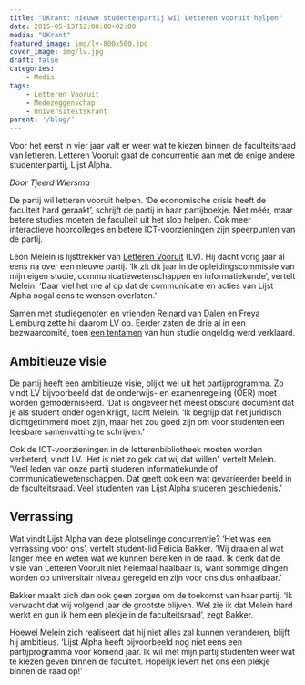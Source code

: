 ```yaml
---
title: "UKrant: nieuwe studentenpartij wil Letteren vooruit helpen"
date: 2015-05-13T12:00:00+02:00
media: "UKrant"
featured_image: img/lv-800x500.jpg
cover_image: img/lv.jpg
draft: false
categories: 
    - Media
tags:
    - Letteren Vooruit
    - Medezeggenschap
    - Universiteitskrant
parent: '/blog/'
---
```


Voor het eerst in vier jaar valt er weer wat te kiezen binnen de faculteitsraad van letteren. Letteren Vooruit gaat de concurrentie aan met de enige andere studentenpartij, Lijst Alpha.

_Door Tjeerd Wiersma_

De partij wil letteren vooruit helpen. ‘De economische crisis heeft de faculteit hard geraakt’, schrijft de partij in haar partijboekje. Niet méér, maar betere studies moeten de faculteit uit het slop helpen. Ook meer interactieve hoorcolleges en betere ICT-voorzieningen zijn speerpunten van de partij.

Léon Melein is lijsttrekker van [Letteren Vooruit](https://archief.ukrant.nl/nieuws/studenten-protesteren-tegen-ongeldig-tentamen) (LV). Hij dacht vorig jaar al eens na over een nieuwe partij. ‘Ik zit dit jaar in de opleidingscommissie van mijn eigen studie, communicatiewetenschappen en informatiekunde’, vertelt Melein. ‘Daar viel het me al op dat de communicatie en acties van Lijst Alpha nogal eens te wensen overlaten.’

Samen met studiegenoten en vrienden Reinard van Dalen en Freya Liemburg zette hij daarom LV op. Eerder zaten de drie al in een bezwaarcomité, toen [een tentamen](https://archief.ukrant.nl/nieuws/studenten-protesteren-tegen-ongeldig-tentamen) van hun studie ongeldig werd verklaard.

## Ambitieuze visie
De partij heeft een ambitieuze visie, blijkt wel uit het partijprogramma. Zo vindt LV bijvoorbeeld dat de onderwijs- en examenregeling (OER) moet worden gemoderniseerd. ‘Dat is ongeveer het meest obscure document dat je als student onder ogen krijgt’, lacht Melein. ‘Ik begrijp dat het juridisch dichtgetimmerd moet zijn, maar het zou goed zijn om voor studenten een leesbare samenvatting te schrijven.’

Ook de ICT-voorzieningen in de letterenbibliotheek moeten worden verbeterd, vindt LV. ‘Het is niet zo gek dat wij dat willen’, vertelt Melein. ‘Veel leden van onze partij studeren informatiekunde of communicatiewetenschappen. Dat geeft ook een wat gevarieerder beeld in de faculteitsraad. Veel studenten van Lijst Alpha studeren geschiedenis.’

## Verrassing
Wat vindt Lijst Alpha van deze plotselinge concurrentie? ‘Het was een verrassing voor ons’, vertelt student-lid Felicia Bakker. ‘Wij draaien al wat langer mee en weten wat we kunnen bereiken in de raad. Ik denk dat de visie van Letteren Vooruit niet helemaal haalbaar is, want sommige dingen worden op universitair niveau geregeld en zijn voor ons dus onhaalbaar.’

Bakker maakt zich dan ook geen zorgen om de toekomst van haar partij. ‘Ik verwacht dat wij volgend jaar de grootste blijven. Wel zie ik dat Melein hard werkt en gun ik hem een plekje in de faculteitsraad’, zegt Bakker.

Hoewel Melein zich realiseert dat hij niet alles zal kunnen veranderen, blijft hij ambitieus. ‘Lijst Alpha heeft bijvoorbeeld nog niet eens een partijprogramma voor komend jaar. Ik wil met mijn partij studenten weer wat te kiezen geven binnen de faculteit. Hopelijk levert het ons een plekje binnen de raad op!’